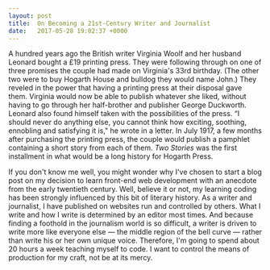 ```yaml
---
layout: post
title:  On Becoming a 21st-Century Writer and Journalist
date:   2017-05-28 19:02:37 +0000
---
```



A hundred years ago the British writer Virginia Woolf and her husband Leonard bought a £19 printing press. They were following through on one of three promises the couple had made on Virginia's 33rd birthday. (The other two were to buy Hogarth House and bulldog they would name John.) They reveled in the power that having a printing press at their disposal gave them. Virginia would now be able to publish whatever she liked, without having to go through her half-brother and publisher George Duckworth. Leonard also found himself taken with the possibilities of the press. “I should never do anything else, you cannot think how exciting, soothing, ennobling and satisfying it is," he wrote in a letter. In July 1917, a few months after purchasing the printing press, the couple would publish a pamphlet containing a short story from each of them. *Two Stories* was the first installment in what would be a long history for Hogarth Press. 

If you don't know me well, you might wonder why I've chosen to start a blog post on my decision to learn front-end web development with an anecdote from the early twentieth century. Well, believe it or not, my learning coding has been strongly influenced by this bit of literary history. As a writer and journalist, I have published on websites run and controlled by others. What I write and how I write is determined by an editor most times. And because finding a foothold in the journalism world is so difficult, a writer is driven to write more like everyone else  — the middle region of the bell curve — rather than write his or her own unique voice. Therefore, I'm going to spend about 20 hours a week teaching myself to code. I want to control the means of production for my craft, not be at its mercy. 
